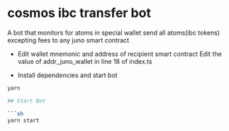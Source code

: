 # cosmos ibc transfer bot

A bot that monitors for atoms in special wallet send all atoms(ibc tokens) excepting fees to any juno smart contract

- Edit wallet mnemonic and address of recipient smart contract 
 Edit the value of addr_juno_wallet in line 18 of index.ts
 
- Install dependencies and start bot

```sh
yarn 

## Start Bot

```sh
yarn start 
```

